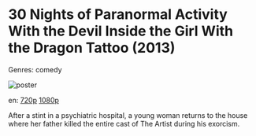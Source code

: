 # 30 Nights of Paranormal Activity With the Devil Inside the Girl With the Dragon Tattoo (2013)

Genres: comedy

![poster](http://image.tmdb.org/t/p/w500/i3iCDcOqeUmFrhGBm31J6ZVGbJI.jpg)

en:
  [720p](magnet:?xt=urn:btih:15890B3FAB7E95BF05993322D28F98CB82E2A188&tr=udp://glotorrents.pw:6969/announce&tr=udp://tracker.opentrackr.org:1337/announce&tr=udp://torrent.gresille.org:80/announce&tr=udp://tracker.openbittorrent.com:80&tr=udp://tracker.coppersurfer.tk:6969&tr=udp://tracker.leechers-paradise.org:6969&tr=udp://p4p.arenabg.ch:1337&tr=udp://tracker.internetwarriors.net:1337)
  [1080p](magnet:?xt=urn:btih:EB03CE61B951F04D2304D5FBE5305D99CDD7FB89&tr=udp://glotorrents.pw:6969/announce&tr=udp://tracker.opentrackr.org:1337/announce&tr=udp://torrent.gresille.org:80/announce&tr=udp://tracker.openbittorrent.com:80&tr=udp://tracker.coppersurfer.tk:6969&tr=udp://tracker.leechers-paradise.org:6969&tr=udp://p4p.arenabg.ch:1337&tr=udp://tracker.internetwarriors.net:1337)
  


After a stint in a psychiatric hospital, a young woman returns to the house where her father killed the entire cast of The Artist during his exorcism.